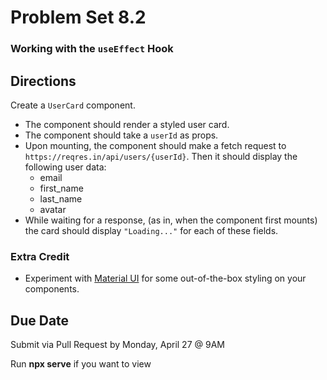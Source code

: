 # Problem Set 8.2
### Working with the `useEffect` Hook

## Directions
Create a `UserCard` component.
* The component should render a styled user card.
* The component should take a `userId` as props.
* Upon mounting, the component should make a fetch request to `https://reqres.in/api/users/{userId}`. Then it should display the following user data:
  * email
  * first_name
  * last_name
  * avatar
* While waiting for a response, (as in, when the component first mounts) the card should display `"Loading..."` for each of these fields.

### Extra Credit
* Experiment with [Material UI](https://material-ui.com/) for some out-of-the-box styling on your components.

## Due Date
Submit via Pull Request by Monday, April 27 @ 9AM

Run **npx serve** if you want to view 
